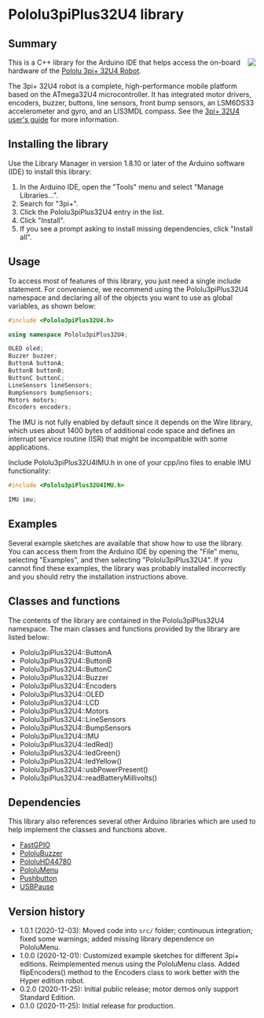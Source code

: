 # Pololu3piPlus32U4 library

## Summary

<img align="right" src="https://a.pololu-files.com/picture/0J11029.240w.jpg?6587c7507cb885bf3d4cdab208e39ddf">

This is a C++ library for the Arduino IDE that helps access the on-board hardware of the [Pololu 3pi+ 32U4 Robot](https://www.pololu.com/category/280/3pi-32u4-robot).

The 3pi+ 32U4 robot is a complete, high-performance mobile platform based on the ATmega32U4 microcontroller.  It has integrated motor drivers, encoders, buzzer, buttons, line sensors, front bump sensors, an LSM6DS33 accelerometer and gyro, and an LIS3MDL compass. See the [3pi+ 32U4 user's guide](https://www.pololu.com/docs/0J83) for more information.

## Installing the library

Use the Library Manager in version 1.8.10 or later of the Arduino software (IDE) to install this library:

1. In the Arduino IDE, open the "Tools" menu and select "Manage Libraries...".
2. Search for "3pi+".
3. Click the Pololu3piPlus32U4 entry in the list.
4. Click "Install".
5. If you see a prompt asking to install missing dependencies, click "Install all".

## Usage

To access most of features of this library, you just need a single include statement.  For convenience, we recommend using the Pololu3piPlus32U4 namespace and declaring all of the objects you want to use as global variables, as shown below:

```cpp
#include <Pololu3piPlus32U4.h>

using namespace Pololu3piPlus32U4;

OLED oled;
Buzzer buzzer;
ButtonA buttonA;
ButtonB buttonB;
ButtonC buttonC;
LineSensors lineSensors;
BumpSensors bumpSensors;
Motors motors;
Encoders encoders;
```

The IMU is not fully enabled by default since it depends on the Wire library, which uses about 1400 bytes of additional code space and defines an interrupt service routine (ISR) that might be incompatible with some applications.

Include Pololu3piPlus32U4IMU.h in one of your cpp/ino files to enable IMU functionality:

```cpp
#include <Pololu3piPlus32U4IMU.h>

IMU imu;
```

## Examples

Several example sketches are available that show how to use the library.  You can access them from the Arduino IDE by opening the "File" menu, selecting "Examples", and then selecting "Pololu3piPlus32U4".  If you cannot find these examples, the library was probably installed incorrectly and you should retry the installation instructions above.

## Classes and functions

The contents of the library are contained in the Pololu3piPlus32U4 namespace. The main classes and functions provided by the library are listed below:

* Pololu3piPlus32U4::ButtonA
* Pololu3piPlus32U4::ButtonB
* Pololu3piPlus32U4::ButtonC
* Pololu3piPlus32U4::Buzzer
* Pololu3piPlus32U4::Encoders
* Pololu3piPlus32U4::OLED
* Pololu3piPlus32U4::LCD
* Pololu3piPlus32U4::Motors
* Pololu3piPlus32U4::LineSensors
* Pololu3piPlus32U4::BumpSensors
* Pololu3piPlus32U4::IMU
* Pololu3piPlus32U4::ledRed()
* Pololu3piPlus32U4::ledGreen()
* Pololu3piPlus32U4::ledYellow()
* Pololu3piPlus32U4::usbPowerPresent()
* Pololu3piPlus32U4::readBatteryMillivolts()

## Dependencies

This library also references several other Arduino libraries which are used to help implement the classes and functions above.

* [FastGPIO](https://github.com/pololu/fastgpio-arduino)
* [PololuBuzzer](https://github.com/pololu/pololu-buzzer-arduino)
* [PololuHD44780](https://github.com/pololu/pololu-hd44780-arduino)
* [PololuMenu](https://github.com/pololu/pololu-menu-arduino)
* [Pushbutton](https://github.com/pololu/pushbutton-arduino)
* [USBPause](https://github.com/pololu/usb-pause-arduino)

## Version history

* 1.0.1 (2020-12-03): Moved code into `src/` folder; continuous integration; fixed some warnings; added missing library dependence on PololuMenu.
* 1.0.0 (2020-12-01): Customized example sketches for different 3pi+ editions. Reimplemented menus using the PololuMenu class. Added flipEncoders() method to the Encoders class to work better with the Hyper edition robot.
* 0.2.0 (2020-11-25): Initial public release; motor demos only support Standard Edition.
* 0.1.0 (2020-11-25): Initial release for production.
